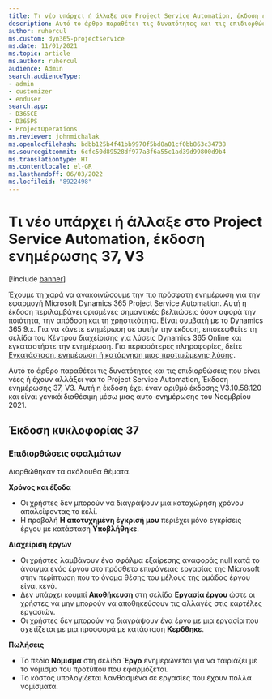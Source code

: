```yaml
---
title: Τι νέο υπάρχει ή άλλαξε στο Project Service Automation, έκδοση ενημέρωσης 37, V3
description: Αυτό το άρθρο παραθέτει τις δυνατότητες και τις επιδιορθώσεις που είναι διαθέσιμες στο Microsoft Dynamics 365 Project Service Automation, Έκδοση ενημέρωσης 37, V3.
author: ruhercul
ms.custom: dyn365-projectservice
ms.date: 11/01/2021
ms.topic: article
ms.author: ruhercul
audience: Admin
search.audienceType:
- admin
- customizer
- enduser
search.app:
- D365CE
- D365PS
- ProjectOperations
ms.reviewer: johnmichalak
ms.openlocfilehash: bdbb125b4f41bb9970f5bd8a01cf0bb863c34738
ms.sourcegitcommit: 6cfc50d89528df977a8f6a55c1ad39d99800d9b4
ms.translationtype: HT
ms.contentlocale: el-GR
ms.lasthandoff: 06/03/2022
ms.locfileid: "8922498"
---
```

# <a name="whats-new-or-changed-in-project-service-automation-update-release-37-v3"></a>Τι νέο υπάρχει ή άλλαξε στο Project Service Automation, έκδοση ενημέρωσης 37, V3

[!include [banner](../includes/psa-now-project-operations.md)]

Έχουμε τη χαρά να ανακοινώσουμε την πιο πρόσφατη ενημέρωση για την εφαρμογή Microsoft Dynamics 365 Project Service Automation. Αυτή η έκδοση περιλαμβάνει ορισμένες σημαντικές βελτιώσεις όσον αφορά την ποιότητα, την απόδοση και τη χρηστικότητα. Είναι συμβατή με το Dynamics 365 9.x. Για να κάνετε ενημέρωση σε αυτήν την έκδοση, επισκεφθείτε τη σελίδα του Κέντρου διαχείρισης για λύσεις Dynamics 365 Online και εγκαταστήστε την ενημέρωση. Για περισσότερες πληροφορίες, δείτε [Εγκατάσταση, ενημέρωση ή κατάργηση μιας προτιμώμενης λύσης](/power-platform/admin/install-remove-preferred-solution).

Αυτό το άρθρο παραθέτει τις δυνατότητες και τις επιδιορθώσεις που είναι νέες ή έχουν αλλάξει για το Project Service Automation, Έκδοση ενημέρωσης 37, V3. Αυτή η έκδοση έχει έναν αριθμό έκδοσης V3.10.58.120 και είναι γενικά διαθέσιμη μέσω μιας αυτο-ενημέρωσης του Νοεμβρίου 2021.

## <a name="update-release-37"></a>Έκδοση κυκλοφορίας 37

### <a name="bug-fixes"></a>Επιδιορθώσεις σφαλμάτων

Διορθώθηκαν τα ακόλουθα θέματα.

**Χρόνος και έξοδα**
- Οι χρήστες δεν μπορούν να διαγράψουν μια καταχώρηση χρόνου απαλείφοντας το κελί.
- Η προβολή **Η αποτυχημένη έγκρισή μου** περιέχει μόνο εγκρίσεις έργου με κατάσταση **Υποβλήθηκε**.

**Διαχείριση έργων**
- Οι χρήστες λαμβάνουν ένα σφάλμα εξαίρεσης αναφοράς null κατά το άνοιγμα ενός έργου στο πρόσθετο επιφάνειας εργασίας της Microsoft στην περίπτωση που το όνομα θέσης του μέλους της ομάδας έργου είναι κενό.
- Δεν υπάρχει κουμπί **Αποθήκευση** στη σελίδα **Εργασία έργου** ώστε οι χρήστες να μην μπορούν να αποθηκεύσουν τις αλλαγές στις καρτέλες εργασιών.
- Οι χρήστες δεν μπορούν να διαγράψουν ένα έργο με μια εργασία που σχετίζεται με μια προσφορά με κατάσταση **Κερδθηκε**.

**Πωλήσεις**
- Το πεδίο **Νόμισμα** στη σελίδα **Έργο** ενημερώνεται για να ταιριάζει με το νόμισμα του προτύπου που εφαρμόζεται.
- Το κόστος υπολογίζεται λανθασμένα σε εργασίες που έχουν πολλά νομίσματα.
